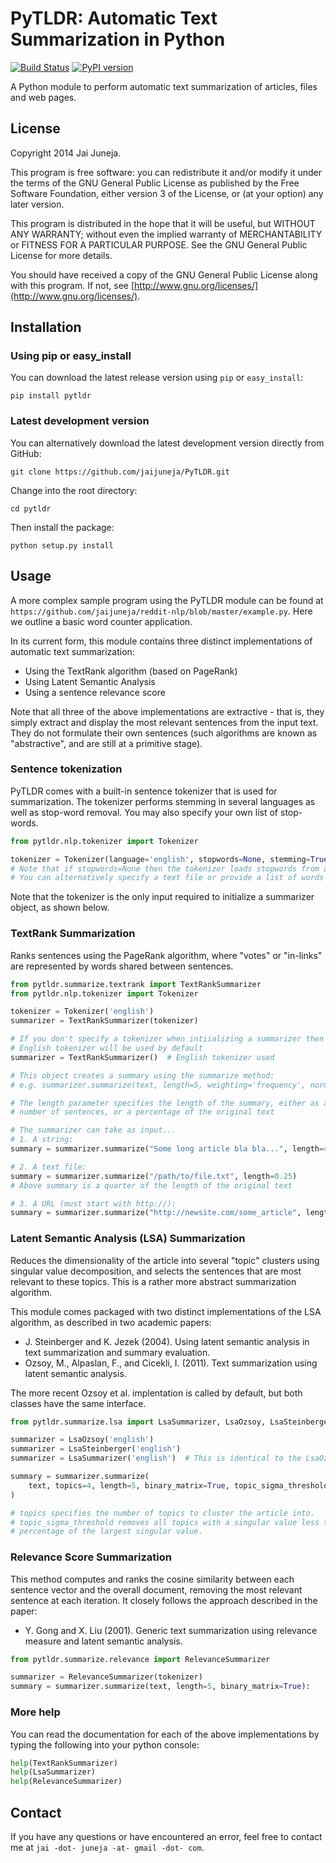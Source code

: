# PyTLDR: Automatic Text Summarization in Python

[![Build Status](https://travis-ci.org/jaijuneja/PyTLDR.svg?branch=master)](https://travis-ci.org/jaijuneja/PyTLDR) [![PyPI version](https://badge.fury.io/py/pytldr.svg)](https://pypi.python.org/pypi/pytldr)

A Python module to perform automatic text summarization of articles, files and web pages.

## License

Copyright 2014 Jai Juneja.

This program is free software: you can redistribute it and/or modify it under the terms of the GNU General Public License as published by the Free Software Foundation, either version 3 of the License, or (at your option) any later version.

This program is distributed in the hope that it will be useful, but WITHOUT ANY WARRANTY; without even the implied warranty of MERCHANTABILITY or FITNESS FOR A PARTICULAR PURPOSE. See the GNU General Public License for more details.

You should have received a copy of the GNU General Public License along with this program. If not, see [http://www.gnu.org/licenses/](http://www.gnu.org/licenses/).

## Installation

### Using pip or easy_install

You can download the latest release version using `pip` or `easy_install`:

```
pip install pytldr
```

### Latest development version
You can alternatively download the latest development version directly from GitHub:

```
git clone https://github.com/jaijuneja/PyTLDR.git
```

Change into the root directory:

```
cd pytldr
```

Then install the package:

```
python setup.py install
```

## Usage

A more complex sample program using the PyTLDR module can be found at `https://github.com/jaijuneja/reddit-nlp/blob/master/example.py`. Here we outline a basic word counter application.

In its current form, this module contains three distinct implementations of automatic text summarization:

* Using the TextRank algorithm (based on PageRank)
* Using Latent Semantic Analysis
* Using a sentence relevance score
 
Note that all three of the above implementations are extractive - that is, they simply extract and display the most relevant sentences from the input text. They do not formulate their own sentences (such algorithms are known as "abstractive", and are still at a primitive stage).

### Sentence tokenization

PyTLDR comes with a built-in sentence tokenizer that is used for summarization. The tokenizer performs stemming in several languages as well as stop-word removal. You may also specify your own list of stop-words.

```python
from pytldr.nlp.tokenizer import Tokenizer

tokenizer = Tokenizer(language='english', stopwords=None, stemming=True)
# Note that if stopwords=None then the tokenizer loads stopwords from a bundled data-set
# You can alternatively specify a text file or provide a list of words
```

Note that the tokenizer is the only input required to initialize a summarizer object, as shown below.

### TextRank Summarization

Ranks sentences using the PageRank algorithm, where "votes" or "in-links" are represented by words shared between sentences.

```python
from pytldr.summarize.textrank import TextRankSummarizer
from pytldr.nlp.tokenizer import Tokenizer

tokenizer = Tokenizer('english')
summarizer = TextRankSummarizer(tokenizer)

# If you don't specify a tokenizer when intiializing a summarizer then the
# English tokenizer will be used by default
summarizer = TextRankSummarizer()  # English tokenizer used

# This object creates a summary using the summarize method:
# e.g. summarizer.summarize(text, length=5, weighting='frequency', norm=None)

# The length parameter specifies the length of the summary, either as a
# number of sentences, or a percentage of the original text

# The summarizer can take as input...
# 1. A string:
summary = summarizer.summarize("Some long article bla bla...", length=4)

# 2. A text file:
summary = summarizer.summarize("/path/to/file.txt", length=0.25)
# Above summary is a quarter of the length of the original text

# 3. A URL (must start with http://):
summary = summarizer.summarize("http://newsite.com/some_article", length=0.25)
```

### Latent Semantic Analysis (LSA) Summarization

Reduces the dimensionality of the article into several "topic" clusters using singular value decomposition, and selects the sentences that are most relevant to these topics. This is a rather more abstract summarization algorithm.

This module comes packaged with two distinct implementations of the LSA algorithm, as described in two academic papers:

* J. Steinberger and K. Jezek (2004). Using latent semantic analysis in text summarization and summary evaluation.
* Ozsoy, M., Alpaslan, F., and Cicekli, I. (2011). Text summarization using latent semantic analysis.

The more recent Ozsoy et al. implentation is called by default, but both classes have the same interface.

```python
from pytldr.summarize.lsa import LsaSummarizer, LsaOzsoy, LsaSteinberger

summarizer = LsaOzsoy('english')
summarizer = LsaSteinberger('english')
summarizer = LsaSummarizer('english')  # This is identical to the LsaOzsoy object

summary = summarizer.summarize(
    text, topics=4, length=5, binary_matrix=True, topic_sigma_threshold=0.5
)

# topics specifies the number of topics to cluster the article into.
# topic_sigma_threshold removes all topics with a singular value less than a given
# percentage of the largest singular value.
```

### Relevance Score Summarization

This method computes and ranks the cosine similarity between each sentence vector and the overall document, removing the most relevant sentence at each iteration. It closely follows the approach described in the paper:

* Y. Gong and X. Liu (2001). Generic text summarization using relevance measure and latent semantic analysis.

```python
from pytldr.summarize.relevance import RelevanceSummarizer

summarizer = RelevanceSummarizer(tokenizer)
summary = summarizer.summarize(text, length=5, binary_matrix=True):
```

### More help

You can read the documentation for each of the above implementations by typing the following into your python console:

```python
help(TextRankSummarizer)
help(LsaSummarizer)
help(RelevanceSummarizer)
```

## Contact

If you have any questions or have encountered an error, feel free to contact me at `jai -dot- juneja -at- gmail -dot- com`.